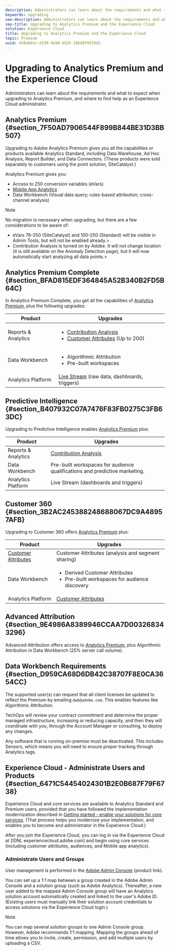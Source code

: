 ```yaml
---
description: Administrators can learn about the requirements and what to expect when upgrading to Analytics Premium, and where to find help as an Experience Cloud administrator.
keywords: upgrading
seo-description: Administrators can learn about the requirements and what to expect when upgrading to Analytics Premium, and where to find help as an Experience Cloud administrator.
seo-title: Upgrading to Analytics Premium and the Experience Cloud
solution: Experience Cloud
title: Upgrading to Analytics Premium and the Experience Cloud
topic: Premium
uuid: 450a601c-d199-4e90-b525-19bd9f9576d2
---
```


# Upgrading to Analytics Premium and the Experience Cloud

Administrators can learn about the requirements and what to expect when upgrading to Analytics Premium, and where to find help as an Experience Cloud administrator.

## Analytics Premium {#section_7F50AD7906544F899B844BE31D3BB507}

Upgrading to Adobe Analytics Premium gives you all the capabilities or products available Analytics Standard, including Data Warehouse, Ad Hoc Analysis, Report Builder, and Data Connectors. (These products were sold separately to customers using the point solution, SiteCatalyst.) 

Analytics Premium gives you: 

* Access to 250 conversion variables (eVars)
* [Mobile App Analytics](https://docs.adobe.com/content/help/en/mobile-services/using/home.html)
* Data Workbench (Visual data query; rules-based attribution; cross-channel analysis)

>[!NOTE]
>
>No migration is necessary when upgrading, but there are a few considerations to be aware of: 
>
>* eVars 76-250 (SiteCatalyst) and 100-250 (Standard) will be visible in Admin Tools, but will not be enabled already.>
>* Contribution Analysis is turned on by Adobe. It will not change location (it is still available on the Anomaly Detection page), but it will now automatically start analyzing all data points.>

## Analytics Premium Complete {#section_BFAD815EDF364845A52B340B2FD5B64C}

In Analytics Premium Complete, you get all the capabilities of [Analytics Premium](../admin-getting-started/upgrade-to-analytics-premium.md#section_7F50AD7906544F899B844BE31D3BB507), plus the following upgrades: 

| Product | Upgrades |
|--- |--- |
|Reports & Analytics|<ul><li>[Contribution Analysis](https://docs.adobe.com/content/help/en/analytics/analyze/analysis-workspace/virtual-analyst/contribution-analysis/ca-tokens.html)</li><li>[Customer Attributes](../attributes/attributes.md#concept_ACFEE7C8B8E94875BA0825CDF4913AF1) (Up to 200)</li></ul>|
|Data Workbench|<ul><li>Algorithmic Attribution</li><li>Pre-built workspaces</li></ul>|
|Analytics Platform|[Live Stream](https://helpx.adobe.com/analytics/kb/getting-started-with-livestream-api.html) (raw data, dashboards, triggers)|

## Predictive Intelligence {#section_B407932C07A7476F83FB0275C3FB63DC}

Upgrading to Predictive Intelligence enables [Analytics Premium](../admin-getting-started/upgrade-to-analytics-premium.md#section_7F50AD7906544F899B844BE31D3BB507) plus: 

|  Product  | Upgrades  |
|---|---|
|  Reports & Analytics  | [Contribution Analysis](https://docs.adobe.com/content/help/en/analytics/analyze/analysis-workspace/virtual-analyst/contribution-analysis/ca-tokens.html)  |
|  Data Workbench  | Pre-built workspaces for audience qualifications and predictive marketing.  |
|  Analytics Platform  | Live Stream (dashboards and triggers)  |

## Customer 360 {#section_3B2AC245388248688067DC9A48957AFB}

Upgrading to Customer 360 offers [Analytics Premium](../admin-getting-started/upgrade-to-analytics-premium.md#section_7F50AD7906544F899B844BE31D3BB507) plus: 

| Product | Upgrades |
|--- |--- |
|[Customer Attributes](../attributes/attributes.md)|Customer Attributes  (analysis and segment sharing)|
|Data Workbench|<ul><li>Derived Customer Attributes</li><li>Pre-built workspaces for audience discovery</li></ul>|
|Analytics Platform|[Customer Attributes](../attributes/attributes.md)|

## Advanced Attribution {#section_9E4986A8389946CCAA7D003268343296}

Advanced Attribution offers access to [Analytics Premium](../admin-getting-started/upgrade-to-analytics-premium.md#section_7F50AD7906544F899B844BE31D3BB507), plus Algorithmic Attribution in Data Workbench (25% server call volume). 

## Data Workbench Requirements {#section_D959CA68D6DB42C38707F8E0CA3654CC}

The supported user(s) can request that all client licenses be updated to reflect the Premium by emailing `dwb@adobe.com`. This enables features like Algorithmic Attribution. 

TechOps will review your contract commitment and determine the proper managed infrastructure, increasing or reducing capacity, and then they will coordinate with you, through the Account Manager or consulting, to deploy any changes. 

Any software that is running on-premise must be deactivated. This includes Sensors, which means you will need to ensure proper tracking through Analytics tags. 

## Experience Cloud - Administrate Users and Products {#section_6471C54454024301B2E0B687F79F6738}

Experience Cloud and core services are available to Analytics Standard and Premium users, provided that you have followed the implementation modernization described in [Getting started - enable your solutions for core services](../core-services/core-services.md#concept_07ED1D5C64234E77976E6D572E78FB9C). (That process helps you modernize your implementation, and enables you to become and administrator in the Experience Cloud.) 

After you join the Experience Cloud, you can log in via the Experience Cloud at [!DNL experiencecloud.adobe.com] and begin using core services (including customer attributes, audiences, and Mobile app analytics). 

### Administrate Users and Groups

User management is performed in the [Adobe Admin Console](https://helpx.adobe.com/enterprise/help/aedash.html) (product link). 

You can set up a 1:1 map between a group created in the Adobe Admin Console and a solution group (such as Adobe Analytics). Thereafter, a new user added to the mapped Admin Console group will have an Analytics solution account automatically created and linked to the user's Adobe ID. (Existing users must manually link their solution account credentials to access solutions via the Experience Cloud login.) 

>[!NOTE]
>
>You can map several solution groups to one Admin Console group. However, Adobe recommends 1:1 mapping. Mapping the groups ahead of time allows you to invite, create, permission, and add multiple users by uploading a CSV.
